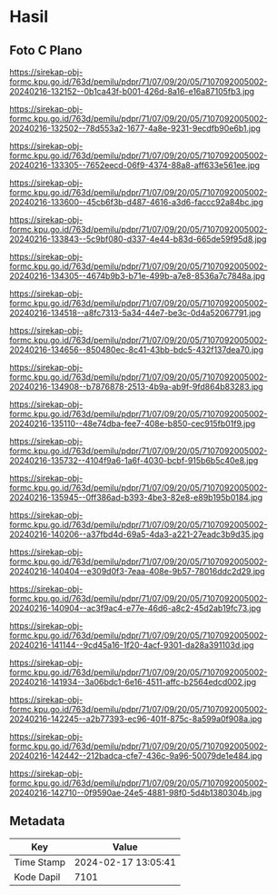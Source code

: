 # Hasil

## Foto C Plano

https://sirekap-obj-formc.kpu.go.id/763d/pemilu/pdpr/71/07/09/20/05/7107092005002-20240216-132152--0b1ca43f-b001-426d-8a16-e16a87105fb3.jpg

https://sirekap-obj-formc.kpu.go.id/763d/pemilu/pdpr/71/07/09/20/05/7107092005002-20240216-132502--78d553a2-1677-4a8e-9231-9ecdfb90e6b1.jpg

https://sirekap-obj-formc.kpu.go.id/763d/pemilu/pdpr/71/07/09/20/05/7107092005002-20240216-133305--7652eecd-06f9-4374-88a8-aff633e561ee.jpg

https://sirekap-obj-formc.kpu.go.id/763d/pemilu/pdpr/71/07/09/20/05/7107092005002-20240216-133600--45cb6f3b-d487-4616-a3d6-faccc92a84bc.jpg

https://sirekap-obj-formc.kpu.go.id/763d/pemilu/pdpr/71/07/09/20/05/7107092005002-20240216-133843--5c9bf080-d337-4e44-b83d-665de59f95d8.jpg

https://sirekap-obj-formc.kpu.go.id/763d/pemilu/pdpr/71/07/09/20/05/7107092005002-20240216-134305--4674b9b3-b71e-499b-a7e8-8536a7c7848a.jpg

https://sirekap-obj-formc.kpu.go.id/763d/pemilu/pdpr/71/07/09/20/05/7107092005002-20240216-134518--a8fc7313-5a34-44e7-be3c-0d4a52067791.jpg

https://sirekap-obj-formc.kpu.go.id/763d/pemilu/pdpr/71/07/09/20/05/7107092005002-20240216-134656--850480ec-8c41-43bb-bdc5-432f137dea70.jpg

https://sirekap-obj-formc.kpu.go.id/763d/pemilu/pdpr/71/07/09/20/05/7107092005002-20240216-134908--b7876878-2513-4b9a-ab9f-9fd864b83283.jpg

https://sirekap-obj-formc.kpu.go.id/763d/pemilu/pdpr/71/07/09/20/05/7107092005002-20240216-135110--48e74dba-fee7-408e-b850-cec915fb01f9.jpg

https://sirekap-obj-formc.kpu.go.id/763d/pemilu/pdpr/71/07/09/20/05/7107092005002-20240216-135732--4104f9a6-1a6f-4030-bcbf-915b6b5c40e8.jpg

https://sirekap-obj-formc.kpu.go.id/763d/pemilu/pdpr/71/07/09/20/05/7107092005002-20240216-135945--0ff386ad-b393-4be3-82e8-e89b195b0184.jpg

https://sirekap-obj-formc.kpu.go.id/763d/pemilu/pdpr/71/07/09/20/05/7107092005002-20240216-140206--a37fbd4d-69a5-4da3-a221-27eadc3b9d35.jpg

https://sirekap-obj-formc.kpu.go.id/763d/pemilu/pdpr/71/07/09/20/05/7107092005002-20240216-140404--e309d0f3-7eaa-408e-9b57-78016ddc2d29.jpg

https://sirekap-obj-formc.kpu.go.id/763d/pemilu/pdpr/71/07/09/20/05/7107092005002-20240216-140904--ac3f9ac4-e77e-46d6-a8c2-45d2ab19fc73.jpg

https://sirekap-obj-formc.kpu.go.id/763d/pemilu/pdpr/71/07/09/20/05/7107092005002-20240216-141144--9cd45a16-1f20-4acf-9301-da28a391103d.jpg

https://sirekap-obj-formc.kpu.go.id/763d/pemilu/pdpr/71/07/09/20/05/7107092005002-20240216-141934--3a06bdc1-6e16-4511-affc-b2564edcd002.jpg

https://sirekap-obj-formc.kpu.go.id/763d/pemilu/pdpr/71/07/09/20/05/7107092005002-20240216-142245--a2b77393-ec96-401f-875c-8a599a0f908a.jpg

https://sirekap-obj-formc.kpu.go.id/763d/pemilu/pdpr/71/07/09/20/05/7107092005002-20240216-142442--212badca-cfe7-436c-9a96-50079de1e484.jpg

https://sirekap-obj-formc.kpu.go.id/763d/pemilu/pdpr/71/07/09/20/05/7107092005002-20240216-142710--0f9590ae-24e5-4881-98f0-5d4b1380304b.jpg


## Metadata

| Key        | Value               |
| ---------- | ------------------- |
| Time Stamp | 2024-02-17 13:05:41 |
| Kode Dapil | 7101                |



